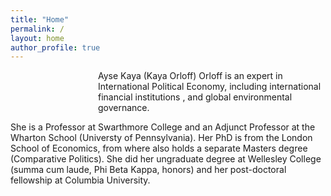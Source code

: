 ```yaml
---
title: "Home"
permalink: /
layout: home
author_profile: true
---
```


<p style="margin-left: 10em;">Ayse Kaya (Kaya Orloff) Orloff is an expert in International Political Economy, including international financial institutions , and global environmental governance.  

She is a Professor at Swarthmore College and an Adjunct Professor at the Wharton School (Universty of Pennsylvania).  Her PhD is from the London School of Economics, from where also holds a separate Masters degree (Comparative Politics).  She did her ungraduate degree at Wellesley College (summa cum laude, Phi Beta Kappa, honors) and her post-doctoral fellowship at Columbia University.</p>
